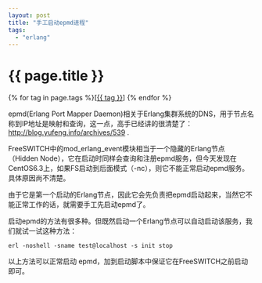 ```yaml
---
layout: post
title: "手工启动epmd进程"
tags:
  - "erlang"
---
```


# {{ page.title }}

<div class="tags">
{% for tag in page.tags %}[<a class="tag" href="/tags.html#{{ tag }}">{{ tag }}</a>] {% endfor %}
</div>

epmd(Erlang Port Mapper Daemon)相关于Erlang集群系统的DNS，用于节点名称到IP地址是映射和查询，这一点，高手已经讲的很清楚了：<http://blog.yufeng.info/archives/539> .

FreeSWITCH中的mod\_erlang\_event模块相当于一个隐藏的Erlang节点（Hidden Node），它在启动时同样会查询和注册epmd服务，但今天发现在CentOS6.3上，如果FS启动到后面模式（-nc），则它不能正常启动epmd服务。具体原因尚不清楚。

由于它是第一个启动的Erlang节点，因此它会先负责把epmd启动起来，当然它不能正常工作的话，就需要手工先启动epmd了。

启动epmd的方法有很多种。但既然启动一个Erlang节点可以自动启动该服务，我们就试一试这种方法：

    erl -noshell -sname test@localhost -s init stop

以上方法可以正常启动 epmd，加到启动脚本中保证它在FreeSWITCH之前启动即可。

